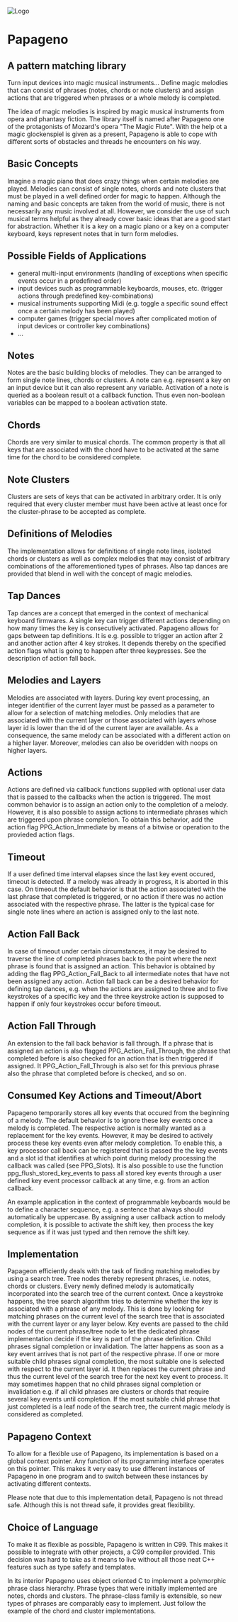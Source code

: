 ![Logo](papageno_logo_640.png)

Papageno
==============

A pattern matching library
--------------

Turn input devices into magic musical instruments...
Define magic melodies that can consist of phrases (notes, chords or note clusters) and 
assign actions that are triggered when phrases or a whole melody is completed.

The idea of magic melodies is inspired by magic musical instruments from
opera and phantasy fiction. The library itself is named after Papageno one of 
the protagonists of Mozard's opera "The Magic Flute". With the help ot a magic glockenspiel is given as a present,
Papageno is able to cope with different sorts of obstacles and threads he encounters on his way. 

## Basic Concepts

Imagine a magic piano that does crazy things when certain
melodies are played. Melodies can consist of single notes, chords and note clusters
that must be played in a well defined order for magic to happen.
Although the naming and basic concepts are taken from the world of music, there is not necessarily 
any music involved at all.
However, we consider the use of such musical terms helpful as they already cover basic ideas that are a good start for abstraction.
Whether it is a key on a magic piano or a key on a computer keyboard, keys represent notes that
in turn form melodies.

## Possible Fields of Applications

- general multi-input environments (handling of exceptions when specific events occur in a predefined order)
- input devices such as programmable keyboards, mouses, etc. (trigger actions through predefined key-combinations)
- musical instruments supporting Midi (e.g. toggle a specific sound effect once a certain melody has been played)
- computer games (trigger special moves after complicated motion of input devices or controller key combinations)
- ...

## Notes

Notes are the basic building blocks of melodies. They can be arranged to form single note
lines, chords or clusters.
A note can e.g. represent a key on an input device but it can also represent any
variable. Activation of a note is queried as a boolean result ot a callback function. Thus even non-boolean 
variables can be mapped to a boolean activation state.

## Chords

Chords are very similar to musical chords. The common property is that all
keys that are associated with the chord have to be activated at the same time for the
chord to be considered complete.

## Note Clusters

Clusters are sets of keys that can be activated in arbitrary order. It is only required
that every cluster member must have been active at least once for the cluster-phrase
to be accepted as complete.

## Definitions of Melodies

The implementation allows for definitions of single note lines, isolated chords
or clusters as well as complex melodies that may consist of arbitrary combinations of
the afforementioned types of phrases. Also tap dances are provided that blend in well with the concept of magic melodies.

## Tap Dances

Tap dances are a concept that emerged in the context of mechanical keyboard firmwares. A single key can trigger
different actions depending on how many times the key is consecutively activated. Papageno allows for gaps between tap definitions.
It is e.g. possible to trigger an action after 2 and another action after 4 key strokes. 
It depends thereby on the specified action flags what is going to happen after three keypresses. See the description of action fall back.

## Melodies and Layers

Melodies are associated with layers. During key event processing, an integer identifier of the current layer must be passed
as a parameter to allow for a selection of matching melodies.
Only melodies that are associated with 
the current layer or those associated with layers whose layer id is lower than the id of the 
current layer are available. As a consequence, the same melody can be associated 
with a different action on a higher layer. Moreover, melodies can also be overidden with noops on higher layers.

## Actions

Actions are defined via callback functions supplied with optional user data that is passed to
the callbacks when the action is triggered. The most common behavior is to assign 
an action only to the completion of a melody. However, it is also possible to assign 
actions to intermediate phrases which are triggered upon phrase completion. To obtain this behavior,
add the action flag PPG_Action_Immediate by means of a bitwise or operation to the provieded action flags.

## Timeout

If a user defined time interval elapses since the last key event occured, timeout is detected.
If a melody was already in progress, it is aborted in this case.
On timeout the default behavior is that the action associated with the last phrase that completed is triggered, or no action if there was no action associated with the respective phrase. The latter is the typical case for single note 
lines where an action is assigned only to the last note.

## Action Fall Back

In case of timeout under certain circumstances, it may be desired to traverse the line of completed phrases back to the point where the next phrase is found that
is assigned an action. This behavior is obtained by adding the flag PPG_Action_Fall_Back to all intermediate notes that have not been
assigned any action.
Action fall back can be a desired behavior for defining tap dances, e.g. when the actions are assigned to three and to five keystrokes of a specific key and the three keystroke action is supposed to happen if only four keystrokes occur before timeout.

## Action Fall Through

An extension to the fall back behavior is fall through. If a phrase that is assigned an action is also flagged PPG_Action_Fall_Through, 
the phrase that completed before is also checked for an action that is then triggered if assigned. It PPG_Action_Fall_Through
is also set for this previous phrase also the phrase that completed before is checked, and so on.

## Consumed Key Actions and Timeout/Abort

Papageno temporarily stores all key events that occured from the beginning of a melody. The default behavior is to ignore these key events once a melody 
is completed. The respective action is normally wanted as a replacement for the key events. However, it may be desired to actively process these key events even after melody completion. To enable this, a key processor
call back can be registered that is passed the the key events and a slot id that identifies at which point during melody processing the callback was called (see PPG_Slots). It is also possible to use the function ppg_flush_stored_key_events to pass all stored key events through a user defined key event processor callback at any time, e.g. from an action callback.

An example application in the context of programmable keyboards would be to define a character sequence, e.g. a sentence that always should automatically be uppercase. By assigning a user callback action to melody completion, it is possible to activate the shift key, then process the key sequence as if it was just typed and then remove the shift key. 

## Implementation

Papageon efficiently deals with the task of finding matching melodies by using a search tree.
Tree nodes thereby represent 
phrases, i.e. notes, chords or clusters. Every newly defined melody is
automatically incorporated into the search tree of the current context.
Once a keystroke happens, the tree search algorithm tries to determine whether
the key is associated with a phrase of any melody. This is done by looking for matching phrases on the 
current level of the search tree that is associated with the current layer or any layer below. Key events are
passed to the child nodes of the current phrase/tree node to let the dedicated 
phrase implementation decide if the key is part of the phrase definition.
Child phrases signal completion or invalidation. The latter happens 
as soon as a key event arrives that is not part of the respective phrase.
If one or more suitable child phrases signal completion, the most
suitable one is selected with respect to the current layer id. It then replaces the current phrase 
and thus the current level of the search tree for the next key event to process. 
It may sometimes happen that no child phrases 
signal completion or invalidation e.g. if all child phrases are clusters or chords that require several key events until completion.
If the most suitable child phrase that just completed is a leaf node of the search tree, 
the current magic melody is considered as completed.

## Papageno Context

To allow for a flexible use of Papageno, its implementation is based on a
global context pointer. Any function of its programming interface operates 
on this pointer. This makes it very easy to use different instances of Papageno
in one program and to switch between these instances by activating different
contexts. 

Please note that due to this implementation detail, Papageno is not thread safe.
Although this is not thread safe, it provides great flexibility.

## Choice of Language

To make it as flexible as possible, Papageno is written in C99. This makes it 
possible to integrate with other projects, a C99 compiler provided. This decision
was hard to take as it means to live without all those neat C++ features such as
type safefy and templates.

In its interior Papageno uses object oriented C to implement a polymorphic phrase class hierarchy.
Phrase types that were initially implemented are notes, chords and clusters.
The phrase-class family is extensible, so new types of phrases are comparably easy to implement.
Just follow the example of the chord and cluster implementations.